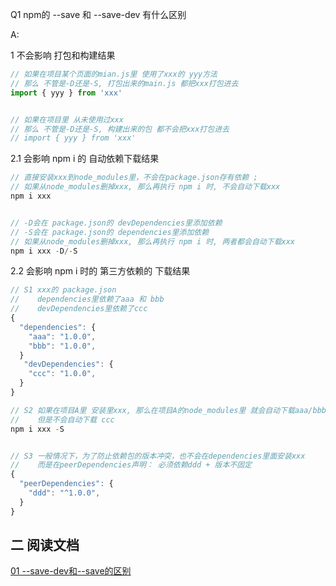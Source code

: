 Q1 npm的 --save 和 --save-dev 有什么区别

A:

1 不会影响 打包和构建结果

```js
// 如果在项目某个页面的mian.js里 使用了xxx的 yyy方法
// 那么 不管是-D还是-S, 打包出来的main.js 都把xxx打包进去
import { yyy } from 'xxx'


// 如果在项目里 从未使用过xxx
// 那么 不管是-D还是-S, 构建出来的包 都不会把xxx打包进去
// import { yyy } from 'xxx'
```


2.1 会影响 npm i 的 自动依赖下载结果

```js
// 直接安装xxx到node_modules里，不会在package.json存有依赖 ; 
// 如果从node_modules删掉xxx, 那么再执行 npm i 时, 不会自动下载xxx
npm i xxx


// -D会在 package.json的 devDependencies里添加依赖
// -S会在 package.json的 dependencies里添加依赖
// 如果从node_modules删掉xxx, 那么再执行 npm i 时, 两者都会自动下载xxx
npm i xxx -D/-S
```


2.2 会影响 npm i 时的 第三方依赖的 下载结果

```js
// S1 xxx的 package.json
//    dependencies里依赖了aaa 和 bbb
//    devDependencies里依赖了ccc
{
  "dependencies": {
    "aaa": "1.0.0",
    "bbb": "1.0.0",
  }
   "devDependencies": {
    "ccc": "1.0.0",
  }
}

// S2 如果在项目A里 安装里xxx, 那么在项目A的node_modules里 就会自动下载aaa/bbb
//    但是不会自动下载 ccc
npm i xxx -S


// S3 一般情况下，为了防止依赖包的版本冲突，也不会在dependencies里面安装xxx
//    而是在peerDependencies声明： 必须依赖ddd + 版本不固定
{
  "peerDependencies": {
    "ddd": "^1.0.0",
  }
}
```



## 二 阅读文档

[01 --save-dev和--save的区别](https://cloud.tencent.com/developer/article/1619467)








